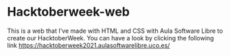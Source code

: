 # Hacktoberweek-web
This is a web that I've made with HTML and CSS with Aula Software Libre to create our HacktoberWeek. You can have a look by clicking the following link
https://hacktoberweek2021.aulasoftwarelibre.uco.es/
